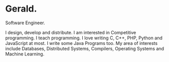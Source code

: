 # Gerald.

Software Engineer.

I design, develop and distribute. I am interested in Competitive programming. I teach programming. I love writing C, C++, PHP, Python and JavaScript at most. I write some Java Programs too.
My area of interests include Databases, Distributed Systems, Compilers, Operating Systems and Machine Learning.
